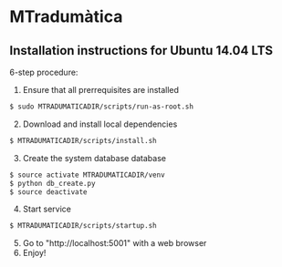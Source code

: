 # MTradumàtica

## Installation instructions for Ubuntu 14.04 LTS

6-step procedure:
1. Ensure that all prerrequisites are installed
```bash
$ sudo MTRADUMATICADIR/scripts/run-as-root.sh
```
2. Download and install local dependencies
```bash
$ MTRADUMATICADIR/scripts/install.sh
```
3. Create the system database database 
```bash
$ source activate MTRADUMATICADIR/venv
$ python db_create.py
$ source deactivate
```
4. Start service

```bash
$ MTRADUMATICADIR/scripts/startup.sh
```
5. Go to "http://localhost:5001" with a web browser
6. Enjoy!
